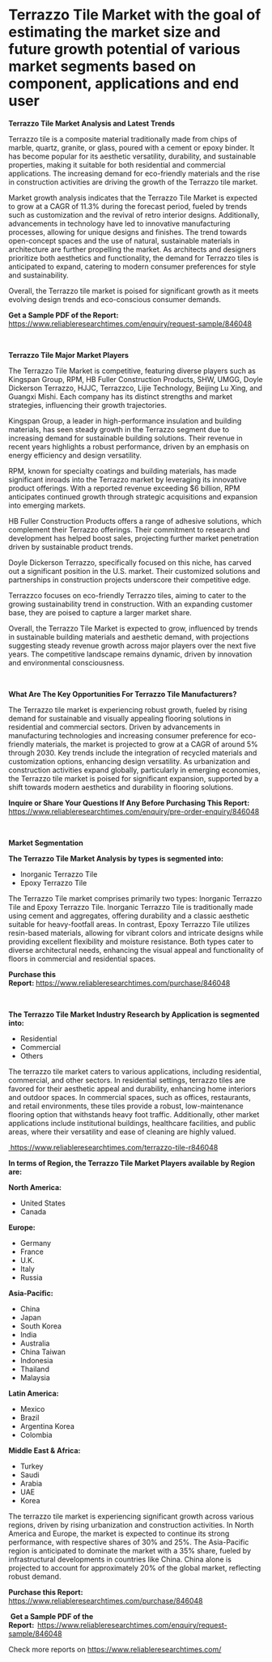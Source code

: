<p><h1>Terrazzo Tile Market with the goal of estimating the market size and future growth potential of various market segments based on component, applications and end user</h1></p><p><strong>Terrazzo Tile Market Analysis and Latest Trends</strong></p>
<p><p>Terrazzo tile is a composite material traditionally made from chips of marble, quartz, granite, or glass, poured with a cement or epoxy binder. It has become popular for its aesthetic versatility, durability, and sustainable properties, making it suitable for both residential and commercial applications. The increasing demand for eco-friendly materials and the rise in construction activities are driving the growth of the Terrazzo tile market.</p><p>Market growth analysis indicates that the Terrazzo Tile Market is expected to grow at a CAGR of 11.3% during the forecast period, fueled by trends such as customization and the revival of retro interior designs. Additionally, advancements in technology have led to innovative manufacturing processes, allowing for unique designs and finishes. The trend towards open-concept spaces and the use of natural, sustainable materials in architecture are further propelling the market. As architects and designers prioritize both aesthetics and functionality, the demand for Terrazzo tiles is anticipated to expand, catering to modern consumer preferences for style and sustainability. </p><p>Overall, the Terrazzo tile market is poised for significant growth as it meets evolving design trends and eco-conscious consumer demands.</p></p>
<p><strong>Get a Sample PDF of the Report:&nbsp;</strong> <a href="https://www.reliableresearchtimes.com/enquiry/request-sample/846048?utm_campaign=2222&utm_medium=2&utm_source=Github&utm_content=ia&utm_term=01042025&utm_id=terrazzo-tile">https://www.reliableresearchtimes.com/enquiry/request-sample/846048</a></p>
<p>&nbsp;</p>
<p><strong>Terrazzo Tile Major Market Players</strong></p>
<p><p>The Terrazzo Tile Market is competitive, featuring diverse players such as Kingspan Group, RPM, HB Fuller Construction Products, SHW, UMGG, Doyle Dickerson Terrazzo, HJJC, Terrazzco, Lijie Technology, Beijing Lu Xing, and Guangxi Mishi. Each company has its distinct strengths and market strategies, influencing their growth trajectories.</p><p>Kingspan Group, a leader in high-performance insulation and building materials, has seen steady growth in the Terrazzo segment due to increasing demand for sustainable building solutions. Their revenue in recent years highlights a robust performance, driven by an emphasis on energy efficiency and design versatility. </p><p>RPM, known for specialty coatings and building materials, has made significant inroads into the Terrazzo market by leveraging its innovative product offerings. With a reported revenue exceeding $6 billion, RPM anticipates continued growth through strategic acquisitions and expansion into emerging markets.</p><p>HB Fuller Construction Products offers a range of adhesive solutions, which complement their Terrazzo offerings. Their commitment to research and development has helped boost sales, projecting further market penetration driven by sustainable product trends.</p><p>Doyle Dickerson Terrazzo, specifically focused on this niche, has carved out a significant position in the U.S. market. Their customized solutions and partnerships in construction projects underscore their competitive edge.</p><p>Terrazzco focuses on eco-friendly Terrazzo tiles, aiming to cater to the growing sustainability trend in construction. With an expanding customer base, they are poised to capture a larger market share.</p><p>Overall, the Terrazzo Tile Market is expected to grow, influenced by trends in sustainable building materials and aesthetic demand, with projections suggesting steady revenue growth across major players over the next five years. The competitive landscape remains dynamic, driven by innovation and environmental consciousness.</p></p>
<p>&nbsp;</p>
<p><strong>What Are The Key Opportunities For Terrazzo Tile Manufacturers?</strong></p>
<p><p>The Terrazzo tile market is experiencing robust growth, fueled by rising demand for sustainable and visually appealing flooring solutions in residential and commercial sectors. Driven by advancements in manufacturing technologies and increasing consumer preference for eco-friendly materials, the market is projected to grow at a CAGR of around 5% through 2030. Key trends include the integration of recycled materials and customization options, enhancing design versatility. As urbanization and construction activities expand globally, particularly in emerging economies, the Terrazzo tile market is poised for significant expansion, supported by a shift towards modern aesthetics and durability in flooring solutions.</p></p>
<p><strong>Inquire or Share Your Questions If Any Before Purchasing This Report:</strong> <a href="https://www.reliableresearchtimes.com/enquiry/pre-order-enquiry/846048?utm_campaign=2222&utm_medium=2&utm_source=Github&utm_content=ia&utm_term=01042025&utm_id=terrazzo-tile">https://www.reliableresearchtimes.com/enquiry/pre-order-enquiry/846048</a></p>
<p>&nbsp;</p>
<p><strong>Market Segmentation</strong></p>
<p><strong>The Terrazzo Tile Market Analysis by types is segmented into:</strong></p>
<p><ul><li>Inorganic Terrazzo Tile</li><li>Epoxy Terrazzo Tile</li></ul></p>
<p><p>The Terrazzo Tile market comprises primarily two types: Inorganic Terrazzo Tile and Epoxy Terrazzo Tile. Inorganic Terrazzo Tile is traditionally made using cement and aggregates, offering durability and a classic aesthetic suitable for heavy-footfall areas. In contrast, Epoxy Terrazzo Tile utilizes resin-based materials, allowing for vibrant colors and intricate designs while providing excellent flexibility and moisture resistance. Both types cater to diverse architectural needs, enhancing the visual appeal and functionality of floors in commercial and residential spaces.</p></p>
<p><strong>Purchase this Report:&nbsp;</strong><a href="https://www.reliableresearchtimes.com/purchase/846048?utm_campaign=2222&utm_medium=2&utm_source=Github&utm_content=ia&utm_term=01042025&utm_id=terrazzo-tile">https://www.reliableresearchtimes.com/purchase/846048</a></p>
<p>&nbsp;</p>
<p><strong>The Terrazzo Tile Market Industry Research by Application is segmented into:</strong></p>
<p><ul><li>Residential</li><li>Commercial</li><li>Others</li></ul></p>
<p><p>The terrazzo tile market caters to various applications, including residential, commercial, and other sectors. In residential settings, terrazzo tiles are favored for their aesthetic appeal and durability, enhancing home interiors and outdoor spaces. In commercial spaces, such as offices, restaurants, and retail environments, these tiles provide a robust, low-maintenance flooring option that withstands heavy foot traffic. Additionally, other market applications include institutional buildings, healthcare facilities, and public areas, where their versatility and ease of cleaning are highly valued.</p></p>
<p><a href="https://www.reliableresearchtimes.com/terrazzo-tile-r846048?utm_campaign=2222&utm_medium=2&utm_source=Github&utm_content=ia&utm_term=01042025&utm_id=terrazzo-tile">&nbsp;https://www.reliableresearchtimes.com/terrazzo-tile-r846048</a></p>
<p><strong>In terms of Region, the Terrazzo Tile Market Players available by Region are:</strong></p>
<p>
    <p> <strong> North America: </strong>
        <ul>
            <li>United States</li>
            <li>Canada</li>
        </ul>
        </p> 
    <p> <strong> Europe: </strong>
        <ul>
            <li>Germany</li>
            <li>France</li>
            <li>U.K.</li>
            <li>Italy</li>
            <li>Russia</li>
        </ul>
        </p> 
    <p> <strong> Asia-Pacific: </strong>
        <ul>
            <li>China</li>
            <li>Japan</li>
            <li>South Korea</li>
            <li>India</li>
            <li>Australia</li>
            <li>China Taiwan</li>
            <li>Indonesia</li>
            <li>Thailand</li>
            <li>Malaysia</li>
        </ul>
        </p> 
    <p> <strong> Latin America: </strong>
        <ul>
            <li>Mexico</li>
            <li>Brazil</li>
            <li>Argentina Korea</li>
            <li>Colombia</li>
        </ul>
        </p> 
    <p> <strong> Middle East & Africa: </strong>
        <ul>
            <li>Turkey</li>
            <li>Saudi</li>
            <li>Arabia</li>
            <li>UAE</li>
            <li>Korea</li>
        </ul>
    </p>
    </p>
<p><p>The terrazzo tile market is experiencing significant growth across various regions, driven by rising urbanization and construction activities. In North America and Europe, the market is expected to continue its strong performance, with respective shares of 30% and 25%. The Asia-Pacific region is anticipated to dominate the market with a 35% share, fueled by infrastructural developments in countries like China. China alone is projected to account for approximately 20% of the global market, reflecting robust demand.</p></p>
<p><strong>Purchase this Report: </strong><a href="https://www.reliableresearchtimes.com/purchase/846048?utm_campaign=2222&utm_medium=2&utm_source=Github&utm_content=ia&utm_term=01042025&utm_id=terrazzo-tile">https://www.reliableresearchtimes.com/purchase/846048</a></p>
<p>&nbsp;<strong>Get a Sample PDF of the Report:&nbsp;&nbsp;</strong><a href="https://www.reliableresearchtimes.com/enquiry/request-sample/846048?utm_campaign=2222&utm_medium=2&utm_source=Github&utm_content=ia&utm_term=01042025&utm_id=terrazzo-tile">https://www.reliableresearchtimes.com/enquiry/request-sample/846048</a></p>
<p><strong></strong></p>
<p>Check more reports on <a href="https://www.reliableresearchtimes.com/?utm_campaign=2222&utm_medium=2&utm_source=Github&utm_content=ia&utm_term=01042025&utm_id=terrazzo-tile">https://www.reliableresearchtimes.com/</a></p>